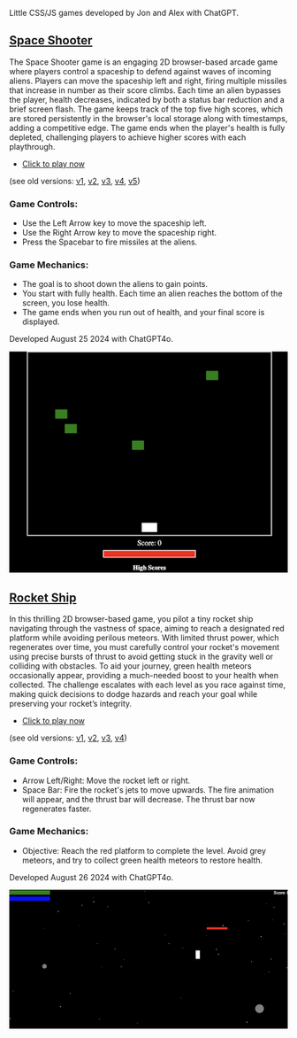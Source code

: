 Little CSS/JS games developed by Jon and Alex with ChatGPT.

## [Space Shooter](space_shooter/space_shooter6.html)

The Space Shooter game is an engaging 2D browser-based arcade game where players control a spaceship to defend against waves of incoming aliens. Players can move the spaceship left and right, firing multiple missiles that increase in number as their score climbs. Each time an alien bypasses the player, health decreases, indicated by both a status bar reduction and a brief screen flash. The game keeps track of the top five high scores, which are stored persistently in the browser's local storage along with timestamps, adding a competitive edge. The game ends when the player's health is fully depleted, challenging players to achieve higher scores with each playthrough.

* [Click to play now](space_shooter/space_shooter6.html)

(see old versions: [v1](space_shooter/space_shooter1.html), [v2](space_shooter/space_shooter2.html), [v3](space_shooter/space_shooter3.html), [v4](space_shooter/space_shooter4.html), [v5](space_shooter/space_shooter5.html))

### Game Controls:
* Use the Left Arrow key to move the spaceship left.
* Use the Right Arrow key to move the spaceship right.
* Press the Spacebar to fire missiles at the aliens.

### Game Mechanics:
* The goal is to shoot down the aliens to gain points.
* You start with fully health. Each time an alien reaches the bottom of the screen, you lose health.
* The game ends when you run out of health, and your final score is displayed.

Developed August 25 2024 with ChatGPT4o.

[![Space Shooter](space_shooter/space_shooter.png)](space_shooter/space_shooter6.html)


## [Rocket Ship](rocket_ship/rocket_ship5.html)

In this thrilling 2D browser-based game, you pilot a tiny rocket ship navigating through the vastness of space, aiming to reach a designated red platform while avoiding perilous meteors. With limited thrust power, which regenerates over time, you must carefully control your rocket's movement using precise bursts of thrust to avoid getting stuck in the gravity well or colliding with obstacles. To aid your journey, green health meteors occasionally appear, providing a much-needed boost to your health when collected. The challenge escalates with each level as you race against time, making quick decisions to dodge hazards and reach your goal while preserving your rocket’s integrity.

* [Click to play now](rocket_ship/rocket_ship5.html)

(see old versions: [v1](rocket_ship/rocket_ship1.html), [v2](rocket_ship/rocket_ship2.html), [v3](rocket_ship/rocket_ship3.html), [v4](rocket_ship/rocket_ship4.html))

### Game Controls:
* Arrow Left/Right: Move the rocket left or right.
* Space Bar: Fire the rocket's jets to move upwards. The fire animation will appear, and the thrust bar will decrease. The thrust bar now regenerates faster.

### Game Mechanics:
* Objective: Reach the red platform to complete the level. Avoid grey meteors, and try to collect green health meteors to restore health.

Developed August 26 2024 with ChatGPT4o.

[![Rocket Ship](rocket_ship/rocket_ship.png)](rocket_ship/rocket_ship5.html)
